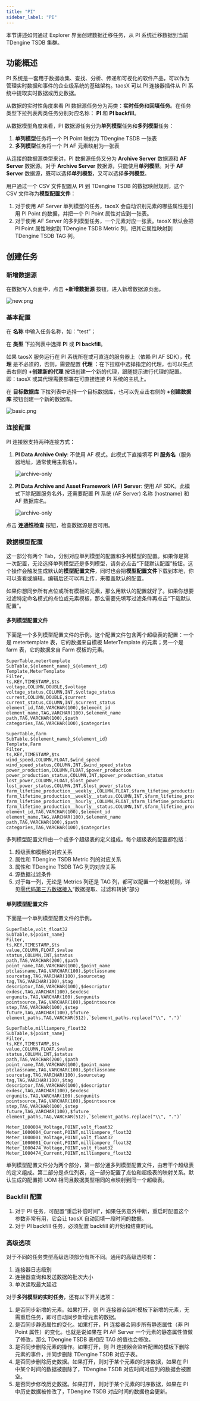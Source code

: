 ```yaml
---
title: "PI"
sidebar_label: "PI"
---
```


本节讲述如何通过 Explorer 界面创建数据迁移任务，从 PI 系统迁移数据到当前 TDengine TSDB 集群。

## 功能概述

PI 系统是一套用于数据收集、查找、分析、传递和可视化的软件产品，可以作为管理实时数据和事件的企业级系统的基础架构。taosX 可以 PI 连接器插件从 PI 系统中提取实时数据或历史数据。

从数据的实时性角度来看 PI 数据源任务分为两类：**实时任务**和**回填任务**。在任务类型下拉列表两类任务分别对应名称： **PI** 和 **PI backfill**。

从数据模型角度来看，PI 数据源任务分为**单列模型**任务和**多列模型**任务：

1. **单列模型**任务将一个 PI Point 映射为 TDengine TSDB 一张表
2. **多列模型**任务将一个 PI AF 元素映射为一张表

从连接的数据源类型来讲，PI 数据源任务又分为 **Archive Server** 数据源和 **AF Server** 数据源。对于 **Archive Server** 数据源，只能使用**单列模型**。对于 **AF Server** 数据源，既可以选择**单列模型**，又可以选择**多列模型**。

用户通过一个 CSV 文件配置从 PI 到 TDengine TSDB 的数据映射规则，这个 CSV 文件称为**模型配置文件**：

1. 对于使用 AF Server 单列模型的任务，taosX 会自动识别元素的哪些属性是引用 PI Point 的数据，并把一个 PI Point 属性对应到一张表。
2. 对于使用 AF Server 的多列模型任务，一个元素对应一张表。taosX 默认会把 PI Point 属性映射到 TDengine TSDB Metric 列，把其它属性映射到 TDengine TSDB TAG 列。

## 创建任务

### 新增数据源

在数据写入页面中，点击 **+新增数据源** 按钮，进入新增数据源页面。

![new.png](./pic/pi-01-new.png)

### 基本配置

在 **名称** 中输入任务名称，如：“test”；

在 **类型** 下拉列表中选择 **PI** 或 **PI backfill**。

如果 taosX 服务运行在 PI 系统所在或可直连的服务器上（依赖 PI AF SDK），**代理** 是不必须的，否则，需要配置 **代理** ：在下拉框中选择指定的代理，也可以先点击右侧的 **+创建新的代理** 按钮创建一个新的代理，跟随提示进行代理的配置。即：taosX 或其代理需要部署在可直接连接 PI 系统的主机上。

在 **目标数据库** 下拉列表中选择一个目标数据库，也可以先点击右侧的 **+创建数据库** 按钮创建一个新的数据库。

![basic.png](./pic/pi-01-agent.png)

### 连接配置

PI 连接器支持两种连接方式：

1. **PI Data Archive Only**: 不使用 AF 模式。此模式下直接填写 **PI 服务名**（服务器地址，通常使用主机名）。

   ![archive-only](./pic/pi-02-connect-archive-only.png)
2. **PI Data Archive and Asset Framework (AF) Server**: 使用 AF SDK。此模式下除配置服务名外，还需要配置 PI 系统 (AF Server) 名称 (hostname) 和 AF 数据库名。

   ![archive-only](./pic/pi-03-connect-af.png)

点击 **连通性检查** 按钮，检查数据源是否可用。

### 数据模型配置

这一部分有两个 Tab，分别对应单列模型的配置和多列模型的配置。如果你是第一次配置，无论选择单列模型还是多列模型，请务必点击“下载默认配置”按钮。这个操作会触发生成默认的**模型配置文件**，同时也会把**模型配置文件**下载到本地，你可以查看或编辑。编辑后还可以再上传，来覆盖默认的配置。

如果你想同步所有点位或所有模板的元素，那么用默认的配置就好了。如果你想要过滤特定命名模式的点位或元素模板，那么需要先填写过滤条件再点击“下载默认配置”。

#### 多列模型配置文件

下面是一个多列模型配置文件的示例。这个配置文件包含两个超级表的配置：一个是 metertemplate 表，它的数据来自模板 MeterTemplate 的元素；另一个是 farm 表，它的数据来自 Farm 模板的元素。

```csv
SuperTable,metertemplate
SubTable,${element_name}_${element_id}
Template,MeterTemplate
Filter,
ts,KEY,TIMESTAMP,$ts
voltage,COLUMN,DOUBLE,$voltage
voltage_status,COLUMN,INT,$voltage_status
current,COLUMN,DOUBLE,$current
current_status,COLUMN,INT,$current_status
element_id,TAG,VARCHAR(100),$element_id
element_name,TAG,VARCHAR(100),$element_name
path,TAG,VARCHAR(100),$path
categories,TAG,VARCHAR(100),$categories

SuperTable,farm
SubTable,${element_name}_${element_id}
Template,Farm
Filter,
ts,KEY,TIMESTAMP,$ts
wind_speed,COLUMN,FLOAT,$wind_speed
wind_speed_status,COLUMN,INT,$wind_speed_status
power_production,COLUMN,FLOAT,$power_production
power_production_status,COLUMN,INT,$power_production_status
lost_power,COLUMN,FLOAT,$lost_power
lost_power_status,COLUMN,INT,$lost_power_status
farm_lifetime_production__weekly_,COLUMN,FLOAT,$farm_lifetime_production__weekly_
farm_lifetime_production__weekly__status,COLUMN,INT,$farm_lifetime_production__weekly__status
farm_lifetime_production__hourly_,COLUMN,FLOAT,$farm_lifetime_production__hourly_
farm_lifetime_production__hourly__status,COLUMN,INT,$farm_lifetime_production__hourly__status
element_id,TAG,VARCHAR(100),$element_id
element_name,TAG,VARCHAR(100),$element_name
path,TAG,VARCHAR(100),$path
categories,TAG,VARCHAR(100),$categories
```

多列模型配置文件由一个或多个超级表的定义组成。每个超级表的配置都包括：

1. 超级表和模板的对应关系
2. 属性和 TDengine TSDB Metric 列的对应关系
3. 属性和 TDengine TSDB TAG 列的对应关系
4. 源数据过滤条件
5. 对于每一列，无论是 Metrics 列还是 TAG 列，都可以配置一个映射规则，详见[零代码第三方数据接入](../)“数据提取、过滤和转换”部分

#### 单列模型配置文件

下面是一个单列模型配置文件的示例。

```csv
SuperTable,volt_float32
SubTable,${point_name}
Filter,
ts,KEY,TIMESTAMP,$ts
value,COLUMN,FLOAT,$value
status,COLUMN,INT,$status
path,TAG,VARCHAR(200),$path
point_name,TAG,VARCHAR(100),$point_name
ptclassname,TAG,VARCHAR(100),$ptclassname
sourcetag,TAG,VARCHAR(100),$sourcetag
tag,TAG,VARCHAR(100),$tag
descriptor,TAG,VARCHAR(100),$descriptor
exdesc,TAG,VARCHAR(100),$exdesc
engunits,TAG,VARCHAR(100),$engunits
pointsource,TAG,VARCHAR(100),$pointsource
step,TAG,VARCHAR(100),$step
future,TAG,VARCHAR(100),$future
element_paths,TAG,VARCHAR(512),`$element_paths.replace("\\", ".")`

SuperTable,milliampere_float32
SubTable,${point_name}
Filter,
ts,KEY,TIMESTAMP,$ts
value,COLUMN,FLOAT,$value
status,COLUMN,INT,$status
path,TAG,VARCHAR(200),$path
point_name,TAG,VARCHAR(100),$point_name
ptclassname,TAG,VARCHAR(100),$ptclassname
sourcetag,TAG,VARCHAR(100),$sourcetag
tag,TAG,VARCHAR(100),$tag
descriptor,TAG,VARCHAR(100),$descriptor
exdesc,TAG,VARCHAR(100),$exdesc
engunits,TAG,VARCHAR(100),$engunits
pointsource,TAG,VARCHAR(100),$pointsource
step,TAG,VARCHAR(100),$step
future,TAG,VARCHAR(100),$future
element_paths,TAG,VARCHAR(512),`$element_paths.replace("\\", ".")`

Meter_1000004_Voltage,POINT,volt_float32
Meter_1000004_Current,POINT,milliampere_float32
Meter_1000001_Voltage,POINT,volt_float32
Meter_1000001_Current,POINT,milliampere_float32
Meter_1000474_Voltage,POINT,volt_float32
Meter_1000474_Current,POINT,milliampere_float32
```

单列模型配置文件分为两个部分，第一部分通多列模型配置文件，由若干个超级表的定义组成。第二部分是点位列表，这一部分配置了点位和超级表的映射关系。默认生成的配置把 UOM 相同且数据类型相同的点映射到同一个超级表。

### Backfill 配置

1. 对于 PI 任务，可配置“重启补偿时间”，如果任务意外中断，重启时配置这个参数非常有用，它会让 taosX 自动回填一段时间的数据。
2. 对于 PI backfill 任务，必须配置 backfill 的开始和结束时间。

### 高级选项

对于不同的任务类型高级选项部分有所不同。通用的高级选项有：

1. 连接器日志级别
2. 连接器查询和发送数据的批次大小
3. 单次读取最大延迟

对于**多列模型的实时任务**，还有以下开关选项：

1. 是否同步新增的元素。如果打开，则 PI 连接器会监听模板下新增的元素，无需重启任务，即可自动同步新增元素的数据。
2. 是否同步静态属性的变化。如果打开，PI 连接器会同步所有静态属性（非 PI Point 属性）的变化。也就是说如果在 PI AF Server 一个元素的静态属性值做了修改，那么 TDengine TSDB 表相应 TAG 的值也会修改。
3. 是否同步删除元素的操作。如果打开，则 PI 连接器会监听配置的模板下删除元素的事件，并同步删除 TDengine TSDB 对应子表。
4. 是否同步删除历史数据。如果打开，则对于某个元素的时序数据，如果在 PI 中某个时间的数据被删除了，TDengine TSDB 对应时间对应列的数据会被置空。
5. 是否同步修改历史数据。如果打开，则对于某个元素的时序数据，如果在 PI 中历史数据被修改了，TDengine TSDB 对应时间的数据也会更新。

